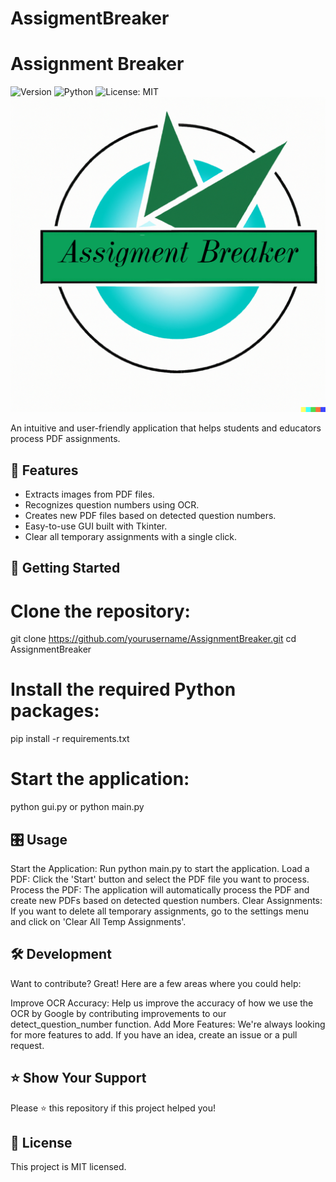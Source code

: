 # AssigmentBreaker
# Assignment Breaker

![Version](https://img.shields.io/badge/version-1.0.0-blue.svg?cacheSeconds=2592000)
![Python](https://img.shields.io/badge/python-3.6+-blue.svg)
![License: MIT](https://img.shields.io/badge/License-MIT-green.svg)
![Logo](./LogoAssigmentBreaker.png)

An intuitive and user-friendly application that helps students and educators process PDF assignments.

## 🚀 Features

- Extracts images from PDF files.
- Recognizes question numbers using OCR.
- Creates new PDF files based on detected question numbers.
- Easy-to-use GUI built with Tkinter.
- Clear all temporary assignments with a single click.

## 🏁 Getting Started

# Clone the repository:

git clone https://github.com/yourusername/AssignmentBreaker.git
cd AssignmentBreaker

# Install the required Python packages:
pip install -r requirements.txt

# Start the application:

python gui.py
or
python main.py

## 🎛️ Usage
Start the Application: Run python main.py to start the application.
Load a PDF: Click the 'Start' button and select the PDF file you want to process.
Process the PDF: The application will automatically process the PDF and create new PDFs based on detected question numbers.
Clear Assignments: If you want to delete all temporary assignments, go to the settings menu and click on 'Clear All Temp Assignments'.

## 🛠️ Development
Want to contribute? Great! Here are a few areas where you could help:

Improve OCR Accuracy: Help us improve the accuracy of how we use the OCR by Google by contributing improvements to our detect_question_number function.
Add More Features: We're always looking for more features to add. If you have an idea, create an issue or a pull request.

## ⭐ Show Your Support
Please ⭐ this repository if this project helped you!

## 📝 License
This project is MIT licensed.
